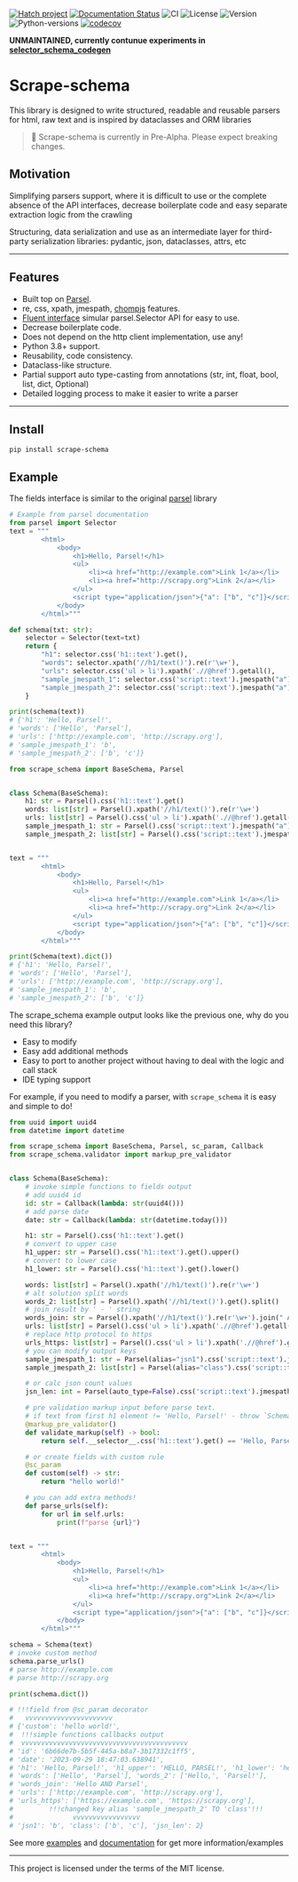 [![Hatch project](https://img.shields.io/badge/%F0%9F%A5%9A-Hatch-4051b5.svg)](https://github.com/pypa/hatch)
[![Documentation Status](https://readthedocs.org/projects/scrape-schema/badge/?version=latest)](https://scrape-schema.readthedocs.io/en/latest/?badge=latest)
![CI](https://github.com/vypivshiy/scrape_schema/actions/workflows/ci.yml/badge.svg)
![License](https://img.shields.io/github/license/vypivshiy/scrape-schema)
![Version](https://img.shields.io/pypi/v/scrape-schema)
![Python-versions](https://img.shields.io/pypi/pyversions/scrape_schema)
[![codecov](https://codecov.io/gh/vypivshiy/scrape-schema/branch/master/graph/badge.svg?token=jqSNuE7g5l)](https://codecov.io/gh/vypivshiy/scrape-schema)

**UNMAINTAINED, currently contunue experiments in [selector_schema_codegen](https://github.com/vypivshiy/selector_schema_codegen)**

# Scrape-schema
This library is designed to write structured, readable and
reusable parsers for html, raw text and is inspired by dataclasses and ORM libraries

> 🚨 Scrape-schema is currently in Pre-Alpha. Please expect breaking changes.


## Motivation
Simplifying parsers support, where it is difficult to use
or the complete absence of the API interfaces, decrease boilerplate code and
easy separate extraction logic from the crawling

Structuring, data serialization and use as an intermediate layer
for third-party serialization libraries: pydantic, json, dataclasses, attrs, etc

_____
## Features
- Built top on [Parsel](https://github.com/scrapy/parsel).
- re, css, xpath, jmespath, [chompjs](https://github.com/Nykakin/chompjs) features.
- [Fluent interface](https://en.wikipedia.org/wiki/Fluent_interface#Python) simular parsel.Selector API for easy to use.
- Decrease boilerplate code.
- Does not depend on the http client implementation, use any!
- Python 3.8+ support.
- Reusability, code consistency.
- Dataclass-like structure.
- Partial support auto type-casting from annotations (str, int, float, bool, list, dict, Optional)
- Detailed logging process to make it easier to write a parser
____

## Install

```shell
pip install scrape-schema
```
## Example

The fields interface is similar to the original [parsel](https://parsel.readthedocs.io/en/latest/) library

```python
# Example from parsel documentation
from parsel import Selector
text = """
        <html>
            <body>
                <h1>Hello, Parsel!</h1>
                <ul>
                    <li><a href="http://example.com">Link 1</a></li>
                    <li><a href="http://scrapy.org">Link 2</a></li>
                </ul>
                <script type="application/json">{"a": ["b", "c"]}</script>
            </body>
        </html>"""

def schema(txt: str):
    selector = Selector(text=txt)
    return {
        "h1": selector.css('h1::text').get(),
        "words": selector.xpath('//h1/text()').re(r'\w+'),
        "urls": selector.css('ul > li').xpath('.//@href').getall(),
        "sample_jmespath_1": selector.css('script::text').jmespath("a").get(),
        "sample_jmespath_2": selector.css('script::text').jmespath("a").getall()
    }

print(schema(text))
# {'h1': 'Hello, Parsel!',
# 'words': ['Hello', 'Parsel'],
# 'urls': ['http://example.com', 'http://scrapy.org'],
# 'sample_jmespath_1': 'b',
# 'sample_jmespath_2': ['b', 'c']}
```

```python
from scrape_schema import BaseSchema, Parsel


class Schema(BaseSchema):
    h1: str = Parsel().css('h1::text').get()
    words: list[str] = Parsel().xpath('//h1/text()').re(r'\w+')
    urls: list[str] = Parsel().css('ul > li').xpath('.//@href').getall()
    sample_jmespath_1: str = Parsel().css('script::text').jmespath("a").get()
    sample_jmespath_2: list[str] = Parsel().css('script::text').jmespath("a").getall()


text = """
        <html>
            <body>
                <h1>Hello, Parsel!</h1>
                <ul>
                    <li><a href="http://example.com">Link 1</a></li>
                    <li><a href="http://scrapy.org">Link 2</a></li>
                </ul>
                <script type="application/json">{"a": ["b", "c"]}</script>
            </body>
        </html>"""

print(Schema(text).dict())
# {'h1': 'Hello, Parsel!',
# 'words': ['Hello', 'Parsel'],
# 'urls': ['http://example.com', 'http://scrapy.org'],
# 'sample_jmespath_1': 'b',
# 'sample_jmespath_2': ['b', 'c']}
```

The scrape_schema example output looks like the previous one, why do you need this library?

- Easy to modify
- Easy add additional methods
- Easy to port to another project without having to deal with the logic and call stack
- IDE typing support

For example, if you need to modify a parser, with `scrape_schema` it is easy and simple to do!

```python
from uuid import uuid4
from datetime import datetime

from scrape_schema import BaseSchema, Parsel, sc_param, Callback
from scrape_schema.validator import markup_pre_validator


class Schema(BaseSchema):
    # invoke simple functions to fields output
    # add uuid4 id
    id: str = Callback(lambda: str(uuid4()))
    # add parse date
    date: str = Callback(lambda: str(datetime.today()))

    h1: str = Parsel().css('h1::text').get()
    # convert to upper case
    h1_upper: str = Parsel().css('h1::text').get().upper()
    # convert to lower case
    h1_lower: str = Parsel().css('h1::text').get().lower()

    words: list[str] = Parsel().xpath('//h1/text()').re(r'\w+')
    # alt solution split words
    words_2: list[str] = Parsel().xpath('//h1/text()').get().split()
    # join result by ' - ' string
    words_join: str = Parsel().xpath('//h1/text()').re(r'\w+').join(" AND ")
    urls: list[str] = Parsel().css('ul > li').xpath('.//@href').getall()
    # replace http protocol to https
    urls_https: list[str] = Parsel().css('ul > li').xpath('.//@href').getall().replace("http://", "https://")
    # you can modify output keys
    sample_jmespath_1: str = Parsel(alias="jsn1").css('script::text').jmespath("a").get()
    sample_jmespath_2: list[str] = Parsel(alias="class").css('script::text').jmespath("a").getall()

    # or calc json count values
    jsn_len: int = Parsel(auto_type=False).css('script::text').jmespath("a").getall().count()

    # pre validation markup input before parse text.
    # if text from first h1 element != 'Hello, Parsel!' - throw `SchemaPreValidationError` exception
    @markup_pre_validator()
    def validate_markup(self) -> bool:
        return self.__selector__.css('h1::text').get() == 'Hello, Parsel!'

    # or create fields with custom rule
    @sc_param
    def custom(self) -> str:
        return "hello world!"

    # you can add extra methods!
    def parse_urls(self):
        for url in self.urls:
            print(f"parse {url}")


text = """
        <html>
            <body>
                <h1>Hello, Parsel!</h1>
                <ul>
                    <li><a href="http://example.com">Link 1</a></li>
                    <li><a href="http://scrapy.org">Link 2</a></li>
                </ul>
                <script type="application/json">{"a": ["b", "c"]}</script>
            </body>
        </html>"""

schema = Schema(text)
# invoke custom method
schema.parse_urls()
# parse http://example.com
# parse http://scrapy.org

print(schema.dict())

# !!!field from @sc_param decorator
#   vvvvvvvvvvvvvvvvvvvvvv
# {'custom': 'hello world!',
#  !!!simple functions callbacks output
#  vvvvvvvvvvvvvvvvvvvvvvvvvvvvvvvvvvvvvvvvvv
# 'id': '6b66de7b-5b5f-445a-b8a7-3b17332c1ff5',
# 'date': '2023-09-29 18:47:03.638941',
# 'h1': 'Hello, Parsel!', 'h1_upper': 'HELLO, PARSEL!', 'h1_lower': 'hello, parsel!',
# 'words': ['Hello', 'Parsel'], 'words_2': ['Hello,', 'Parsel!'],
# 'words_join': 'Hello AND Parsel',
# 'urls': ['http://example.com', 'http://scrapy.org'],
# 'urls_https': ['https://example.com', 'https://scrapy.org'],
#         !!!changed key alias 'sample_jmespath_2' TO 'class'!!!
#               vvvvvvvvvvvvvvvvv
# 'jsn1': 'b', 'class': ['b', 'c'], 'jsn_len': 2}

```

See more [examples](examples) and [documentation](https://scrape-schema.readthedocs.io/en/latest/)
for get more information/examples
____
This project is licensed under the terms of the MIT license.
